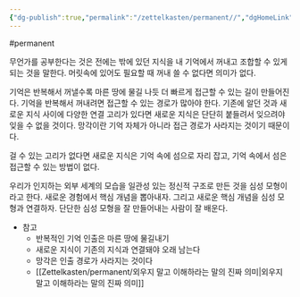 ```yaml
---
{"dg-publish":true,"permalink":"/zettelkasten/permanent//","dgHomeLink":true,"dgPassFrontmatter":false}
---
```


#permanent

무언가를 공부한다는 것은 전에는 밖에 있던 지식을 내 기억에서 꺼내고 조합할 수 있게 되는 것을 말한다. 머릿속에 있어도 필요할 때 꺼내 쓸 수 없다면 의미가 없다.

기억은 반복해서 꺼낼수록 마른 땅에 물길 나듯 더 빠르게 접근할 수 있는 길이 만들어진다. 기억을 반복해서 꺼내려면 접근할 수 있는 경로가 많아야 한다. 기존에 알던 것과 새로운 지식 사이에 다양한 연결 고리가 있다면 새로운 지식은 단단히 붙들려서 잊으려야 잊을 수 없을 것이다. 망각이란 기억 자체가 아니라 접근 경로가 사라지는 것이기 때문이다. 

걸 수 있는 고리가 없다면 새로운 지식은 기억 속에 섬으로 자리 잡고, 기억 속에서 섬은 접근할 수 있는 방법이 없다.

우리가 인지하는 외부 세계의 모습을 일관성 있는 정신적 구조로 만든 것을 심성 모형이라고 한다. 새로운 경험에서 핵심 개념을 뽑아내자. 그리고 새로운 핵심 개념을 심성 모형과 연결하자. 단단한 심성 모형을 잘 만들어내는 사람이 잘 배운다.


- 참고
    - 반복적인 기억 인출은 마른 땅에 물길내기
    - 새로운 지식이 기존의 지식과 연결돼야 오래 남는다
    - 망각은 인출 경로가 사라지는 것이다
    - [[Zettelkasten/permanent/외우지 말고 이해하라는 말의 진짜 의미|외우지 말고 이해하라는 말의 진짜 의미]]
